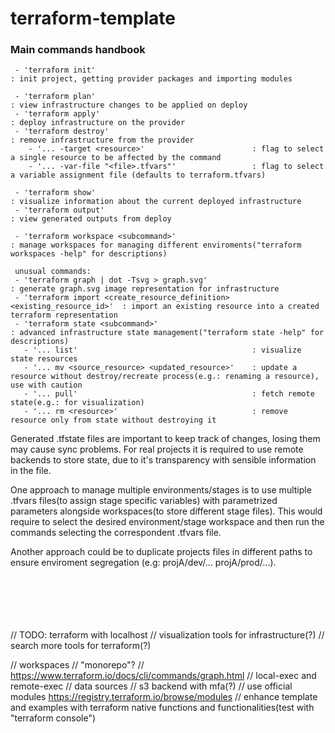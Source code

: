 # terraform-template


### Main commands handbook
```
 - 'terraform init'                                                        : init project, getting provider packages and importing modules

 - 'terraform plan'                                                        : view infrastructure changes to be applied on deploy
 - 'terraform apply'                                                       : deploy infrastructure on the provider
 - 'terraform destroy'                                                     : remove infrastructure from the provider
    - '... -target <resource>'                        : flag to select a single resource to be affected by the command
    - '... -var-file "<file>.tfvars"'                 : flag to select a variable assignment file (defaults to terraform.tfvars)

 - 'terraform show'                                                        : visualize information about the current deployed infrastructure
 - 'terraform output'                                                      : view generated outputs from deploy

 - 'terraform workspace <subcommand>'                                      : manage workspaces for managing different enviroments("terraform workspaces -help" for descriptions)

 unusual commands:
 - 'terraform graph | dot -Tsvg > graph.svg'                               : generate graph.svg image representation for infrastructure
 - 'terraform import <create_resource_definition> <existing_resource_id>'  : import an existing resource into a created terraform representation
 - 'terraform state <subcommand>'                                          : advanced infrastructure state management("terraform state -help" for descriptions)
   - '... list'                                       : visualize state resources
   - '... mv <source_resource> <updated_resource>'    : update a resource without destroy/recreate process(e.g.: renaming a resource), use with caution
   - '... pull'                                       : fetch remote state(e.g.: for visualization)
   - '... rm <resource>'                              : remove resource only from state without destroying it
```

Generated .tfstate files are important to keep track of changes, losing them may cause sync problems. 
For real projects it is required to use remote backends to store state, due to it's transparency with sensible information in the file.

One approach to manage multiple environments/stages is to use multiple .tfvars files(to assign stage specific variables) with parametrized parameters alongside workspaces(to store different stage files). This would require to select the desired environment/stage workspace and then run the commands selecting the correspondent .tfvars file.

Another approach could be to duplicate projects files in different paths to ensure enviroment segregation (e.g: projA/dev/... projA/prod/...).



<br/><br/><br/><br/><br/>
// TODO:    terraform with localhost
//          visualization tools for infrastructure(?)
//          search more tools for terraform(?)

//          workspaces
//          "monorepo"?
//          https://www.terraform.io/docs/cli/commands/graph.html
//          local-exec and remote-exec
//          data sources
//          s3 backend with mfa(?)
//          use official modules https://registry.terraform.io/browse/modules
//          enhance template and examples with terraform native functions and functionalities(test with "terraform console")
